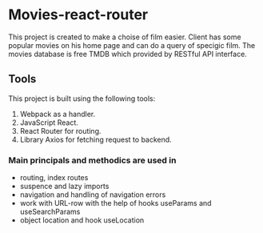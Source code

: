 # Movies-react-router

This project is created to make a choise of film easier. Client has some popular
movies on his home page and can do a query of specigic film. The movies database
is free TMDB which provided by RESTful API interface.

## Tools

This project is built using the following tools:

1. Webpack as a handler.
2. JavaScript React.
3. React Router for routing.
4. Library Axios for fetching request to backend.

### Main principals and methodics are used in

- routing, index routes
- suspence and lazy imports
- navigation and handling of navigation errors
- work with URL-row with the help of hooks useParams and useSearchParams
- object location and hook useLocation
